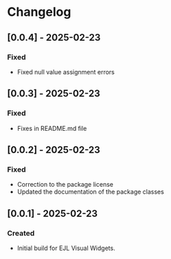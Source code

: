 # Changelog

## [0.0.4] - 2025-02-23

### Fixed

- Fixed null value assignment errors

## [0.0.3] - 2025-02-23

### Fixed

- Fixes in README.md file

## [0.0.2] - 2025-02-23

### Fixed

- Correction to the package license
- Updated the documentation of the package classes

## [0.0.1] - 2025-02-23

### Created

- Initial build for EJL Visual Widgets.
